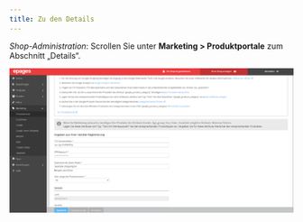 ```yaml
---
title: Zu den Details
---
```


*Shop-Administration*: Scrollen Sie unter **Marketing > Produktportale** zum Abschnitt „Details“.

![zu-den-details](img/zu-den-details.png)
